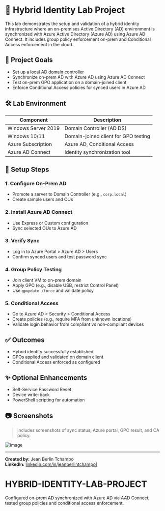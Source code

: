 
# 🔐 Hybrid Identity Lab Project

This lab demonstrates the setup and validation of a hybrid identity infrastructure where an on-premises Active Directory (AD) environment is synchronized with Azure Active Directory (Azure AD) using Azure AD Connect. It includes group policy enforcement on-prem and Conditional Access enforcement in the cloud.

## 🚀 Project Goals

- Set up a local AD domain controller
- Synchronize on-prem AD with Azure AD using Azure AD Connect
- Test on-prem GPO application on a domain-joined client
- Enforce Conditional Access policies for synced users in Azure AD

## 🛠️ Lab Environment

| Component            | Description                             |
|---------------------|-----------------------------------------|
| Windows Server 2019 | Domain Controller (AD DS)               |
| Windows 10/11       | Domain-joined client for GPO testing    |
| Azure Subscription  | Azure AD, Conditional Access            |
| Azure AD Connect    | Identity synchronization tool           |

## 🧩 Setup Steps

### 1. Configure On-Prem AD

- Promote a server to Domain Controller (e.g., `corp.local`)
- Create sample users and OUs

### 2. Install Azure AD Connect

- Use Express or Custom configuration
- Sync selected OUs to Azure AD

### 3. Verify Sync

- Log in to Azure Portal > Azure AD > Users
- Confirm synced users and test password sync

### 4. Group Policy Testing

- Join client VM to on-prem domain
- Apply GPO (e.g., disable USB, restrict Control Panel)
- Use `gpupdate /force` and validate policy

### 5. Conditional Access

- Go to Azure AD > Security > Conditional Access
- Create policies (e.g., require MFA from unknown locations)
- Validate login behavior from compliant vs non-compliant devices

## ✅ Outcomes

- Hybrid identity successfully established
- GPOs applied and validated on domain client
- Conditional Access enforced as configured

## ✨ Optional Enhancements

- Self-Service Password Reset
- Device write-back
- PowerShell scripting for automation

## 📷 Screenshots

> Includes screenshots of sync status, Azure portal, GPO result, and CA policy.

![image](https://github.com/user-attachments/assets/15657650-0e00-4be8-8b6f-459b543d74ec)




---

**Created by:** Jean Berlin Tchampo  
**LinkedIn:** [linkedin.com/in/jeanberlintchampo1](https://www.linkedin.com/in/jeanberlintchampo1)

# HYBRID-IDENTITY-LAB-PROJECT
Configured on-prem AD synchronized with Azure AD via AAD Connect; tested group policies and conditional access enforcement.
